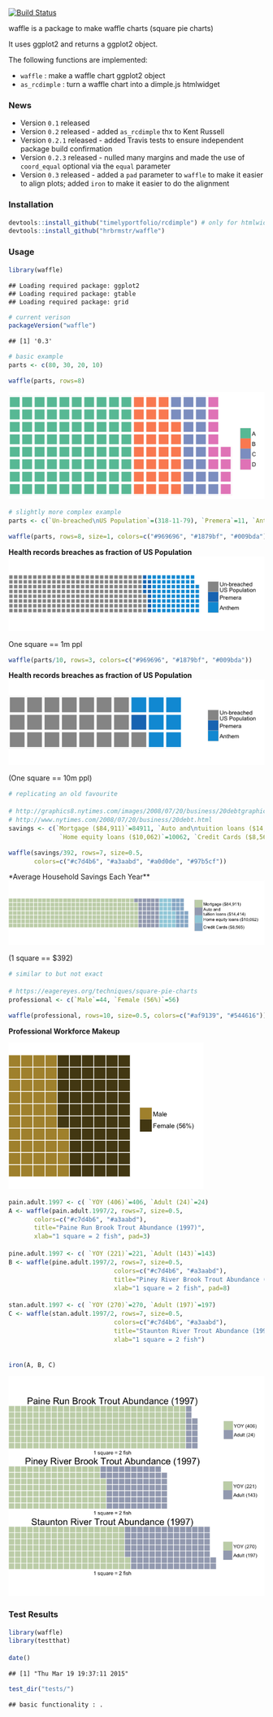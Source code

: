 [![Build Status](https://travis-ci.org/hrbrmstr/waffle.svg)](https://travis-ci.org/hrbrmstr/waffle)

waffle is a package to make waffle charts (square pie charts)

It uses ggplot2 and returns a ggplot2 object.

The following functions are implemented:

-   `waffle` : make a waffle chart ggplot2 object
-   `as_rcdimple` : turn a waffle chart into a dimple.js htmlwidget

### News

-   Version `0.1` released
-   Version `0.2` released - added `as_rcdimple` thx to Kent Russell
-   Version `0.2.1` released - added Travis tests to ensure independent package build confirmation
-   Version `0.2.3` released - nulled many margins and made the use of `coord_equal` optional via the `equal` parameter
-   Version `0.3` released - added a `pad` parameter to `waffle` to make it easier to align plots; added `iron` to make it easier to do the alignment

### Installation

``` r
devtools::install_github("timelyportfolio/rcdimple") # only for htmlwidget functionality
devtools::install_github("hrbrmstr/waffle")
```

### Usage

``` r
library(waffle)
```

    ## Loading required package: ggplot2
    ## Loading required package: gtable
    ## Loading required package: grid

``` r
# current verison
packageVersion("waffle")
```

    ## [1] '0.3'

``` r
# basic example
parts <- c(80, 30, 20, 10)
```

``` r
waffle(parts, rows=8)
```

![](README_files/figure-markdown_github/fig1-1.png)

``` r
# slightly more complex example
parts <- c(`Un-breached\nUS Population`=(318-11-79), `Premera`=11, `Anthem`=79)
```

``` r
waffle(parts, rows=8, size=1, colors=c("#969696", "#1879bf", "#009bda"))
```

**Health records breaches as fraction of US Population** ![](README_files/figure-markdown_github/fig2-1.png)

<smaller>One square == 1m ppl</smaller>

``` r
waffle(parts/10, rows=3, colors=c("#969696", "#1879bf", "#009bda")) 
```

**Health records breaches as fraction of US Population** ![](README_files/figure-markdown_github/fig3-1.png)

<smaller>(One square == 10m ppl)</smaller>

``` r
# replicating an old favourite

# http://graphics8.nytimes.com/images/2008/07/20/business/20debtgraphic.jpg
# http://www.nytimes.com/2008/07/20/business/20debt.html
savings <- c(`Mortgage ($84,911)`=84911, `Auto and\ntuition loans ($14,414)`=14414, 
              `Home equity loans ($10,062)`=10062, `Credit Cards ($8,565)`=8565)
```

``` r
waffle(savings/392, rows=7, size=0.5, 
       colors=c("#c7d4b6", "#a3aabd", "#a0d0de", "#97b5cf"))
```

\*Average Household Savings Each Year\*\* ![](README_files/figure-markdown_github/fig4a-1.png)

<smaller> (1 square == $392)</smaller>

``` r
# similar to but not exact

# https://eagereyes.org/techniques/square-pie-charts
professional <- c(`Male`=44, `Female (56%)`=56)
```

``` r
waffle(professional, rows=10, size=0.5, colors=c("#af9139", "#544616"))
```

**Professional Workforce Makeup**

![](README_files/figure-markdown_github/f5-1.png)

``` r
pain.adult.1997 <- c( `YOY (406)`=406, `Adult (24)`=24)
A <- waffle(pain.adult.1997/2, rows=7, size=0.5, 
       colors=c("#c7d4b6", "#a3aabd"), 
       title="Paine Run Brook Trout Abundance (1997)", 
       xlab="1 square = 2 fish", pad=3)

pine.adult.1997 <- c( `YOY (221)`=221, `Adult (143)`=143)
B <- waffle(pine.adult.1997/2, rows=7, size=0.5, 
                             colors=c("#c7d4b6", "#a3aabd"), 
                             title="Piney River Brook Trout Abundance (1997)", 
                             xlab="1 square = 2 fish", pad=8)

stan.adult.1997 <- c( `YOY (270)`=270, `Adult (197)`=197)
C <- waffle(stan.adult.1997/2, rows=7, size=0.5, 
                             colors=c("#c7d4b6", "#a3aabd"), 
                             title="Staunton River Trout Abundance (1997)", 
                             xlab="1 square = 2 fish")


iron(A, B, C)
```

![](README_files/figure-markdown_github/f8-1.png)

### Test Results

``` r
library(waffle)
library(testthat)

date()
```

    ## [1] "Thu Mar 19 19:37:11 2015"

``` r
test_dir("tests/")
```

    ## basic functionality : .
